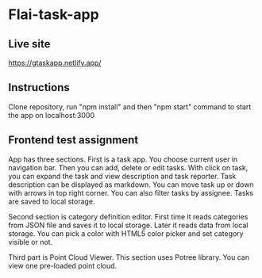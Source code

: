 # Flai-task-app

## Live site

https://gtaskapp.netlify.app/

## Instructions

Clone repository, run "npm install" and then "npm start" command to start the app on localhost:3000

## Frontend test assignment

App has three sections. First is a task app. You choose current user in navigation bar. Then you can add, delete or edit tasks. With click on task, you can expand the task and view description and task reporter. Task description can be displayed as markdown. You can move task up or down with arrows in top right corner. You can also filter tasks by assignee. Tasks are saved to local storage.

Second section is category definition editor. First time it reads categories from JSON file and saves it to local storage. Later it reads data from local storage. You can pick a color with HTML5 color picker and set category visible or not.

Third part is Point Cloud Viewer. This section uses Potree library. You can view one pre-loaded point cloud.
